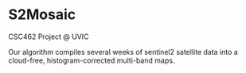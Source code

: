 # S2Mosaic
CSC462 Project @ UVIC

Our algorithm compiles several weeks of sentinel2 satellite data into a cloud-free, histogram-corrected multi-band maps.
